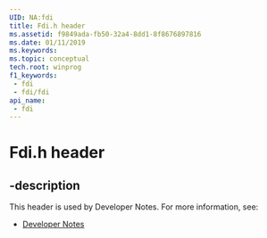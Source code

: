 ```yaml
---
UID: NA:fdi
title: Fdi.h header
ms.assetid: f9849ada-fb50-32a4-8dd1-8f8676897816
ms.date: 01/11/2019
ms.keywords: 
ms.topic: conceptual
tech.root: winprog
f1_keywords:
 - fdi
 - fdi/fdi
api_name:
 - fdi
---
```


# Fdi.h header


## -description

This header is used by Developer Notes. For more information, see:

- [Developer Notes](../_winprog/index.md)

